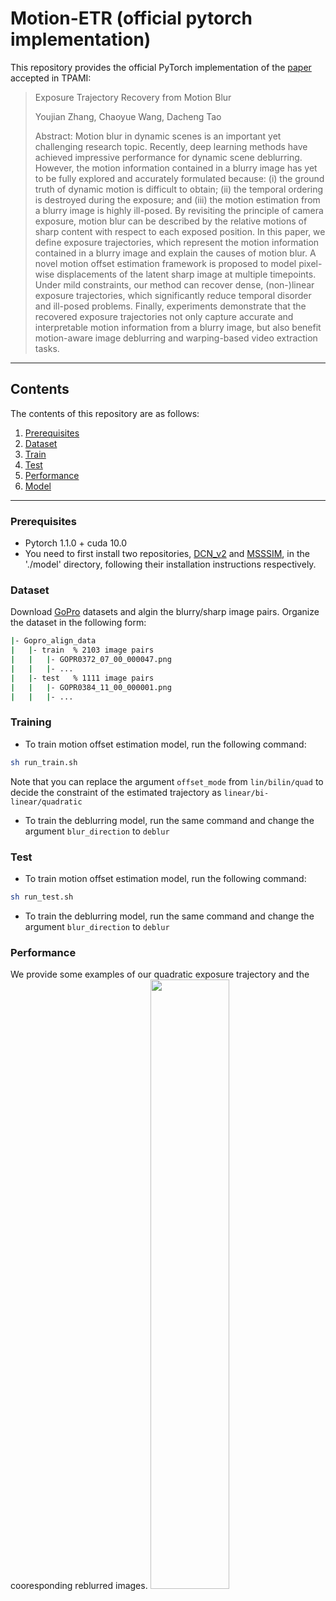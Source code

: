 # Motion-ETR (official pytorch implementation)
This repository provides the official PyTorch implementation of the [paper](https://ieeexplore.ieee.org/abstract/document/9551756/) accepted in TPAMI:

>Exposure Trajectory Recovery from Motion Blur 
> 
>Youjian Zhang, Chaoyue Wang, Dacheng Tao
>
>Abstract: Motion blur in dynamic scenes is an important yet challenging research topic. Recently, deep learning methods have achieved impressive performance for dynamic scene deblurring. However, the motion information contained in a blurry image has yet to be fully explored and accurately formulated because: (i) the ground truth of dynamic motion is difficult to obtain; (ii) the temporal ordering is destroyed during the exposure; and (iii) the motion estimation from a blurry image is highly ill-posed. By revisiting the principle of camera exposure, motion blur can be described by the relative motions of sharp content with respect to each exposed position. In this paper, we define exposure trajectories, which represent the motion information contained in a blurry image and explain the causes of motion blur. A novel motion offset estimation framework is proposed to model pixel-wise displacements of the latent sharp image at multiple timepoints. Under mild constraints, our method can recover dense, (non-)linear exposure trajectories, which significantly reduce temporal disorder and ill-posed problems. Finally, experiments demonstrate that the recovered exposure trajectories not only capture accurate and interpretable motion information from a blurry image, but also benefit motion-aware image deblurring and warping-based video extraction tasks.

---
## Contents

The contents of this repository are as follows:

1. [Prerequisites](#Prerequisites)
2. [Dataset](#Dataset)
3. [Train](#Train)
4. [Test](#Test)
5. [Performance](#Performance)
6. [Model](#Model)

---

### Prerequisites
- Pytorch 1.1.0 + cuda 10.0
- You need to first install two repositories, [DCN_v2](https://github.com/chengdazhi/Deformable-Convolution-V2-PyTorch) and [MSSSIM](https://github.com/jorge-pessoa/pytorch-msssim), in the './model' directory, following their installation instructions respectively.
### Dataset
Download [GoPro]((https://seungjunnah.github.io/Datasets/gopro.html)) datasets and algin the blurry/sharp image pairs.
Organize the dataset in the following form:

```bash
|- Gopro_align_data 
|   |- train  % 2103 image pairs
|   |   |- GOPR0372_07_00_000047.png
|   |   |- ...
|   |- test   % 1111 image pairs
|   |   |- GOPR0384_11_00_000001.png
|   |   |- ...
```

### Training 
- To train motion offset estimation model, run the following command:
```bash
sh run_train.sh
```
Note that you can replace the argument ```offset_mode``` from ```lin/bilin/quad``` to decide the constraint of the estimated trajectory as ```linear/bi-linear/quadratic```

- To train the deblurring model, run the same command and change the argument ```blur_direction``` to ```deblur```


### Test
- To train motion offset estimation model, run the following command:
```bash
sh run_test.sh
```
- To train the deblurring model, run the same command and change the argument ```blur_direction``` to ```deblur```


### Performance
We provide some examples of our quadratic exposure trajectory and the cooresponding reblurred images.
<img src= "https://github.com/chosj95/MIMO-UNet/blob/main/img/Graph.jpg" width="50%">